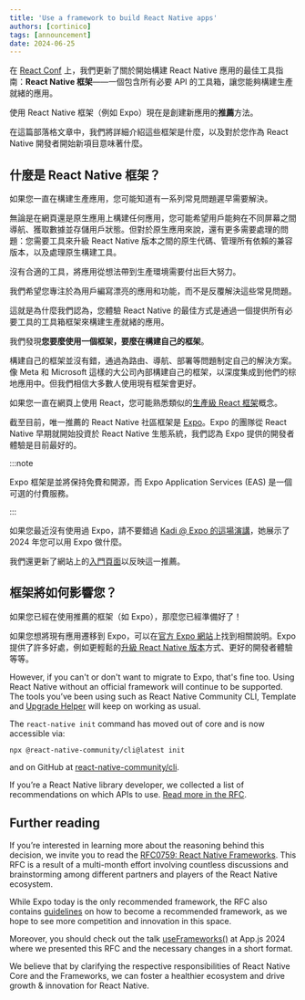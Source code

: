 ```yaml
---
title: 'Use a framework to build React Native apps'
authors: [cortinico]
tags: [announcement]
date: 2024-06-25
---
```


在 [React Conf](https://www.youtube.com/live/0ckOUBiuxVY?si=pU4qP4eB5iWfY0IG&t=2320) 上，我們更新了關於開始構建 React Native 應用的最佳工具指南：**React Native 框架**——一個包含所有必要 API 的工具箱，讓您能夠構建生產就緒的應用。

使用 React Native 框架（例如 Expo）現在是創建新應用的**推薦**方法。

在這篇部落格文章中，我們將詳細介紹這些框架是什麼，以及對於您作為 React Native 開發者開始新項目意味著什麼。

<!-- truncate  -->

## 什麼是 React Native 框架？

如果您一直在構建生產應用，您可能知道有一系列常見問題遲早需要解決。

無論是在網頁還是原生應用上構建任何應用，您可能希望用戶能夠在不同屏幕之間導航、獲取數據並存儲用戶狀態。但對於原生應用來說，還有更多需要處理的問題：您需要工具來升級 React Native 版本之間的原生代碼、管理所有依賴的兼容版本，以及處理原生構建工具。

沒有合適的工具，將應用從想法帶到生產環境需要付出巨大努力。

我們希望您專注於為用戶編寫漂亮的應用和功能，而不是反覆解決這些常見問題。

這就是為什麼我們認為，您體驗 React Native 的最佳方式是通過一個提供所有必要工具的工具箱框架來構建生產就緒的應用。

我們發現**您要麼使用一個框架，要麼在構建自己的框架**。

構建自己的框架並沒有錯，通過為路由、導航、部署等問題制定自己的解決方案。像 Meta 和 Microsoft 這樣的大公司內部構建自己的框架，以深度集成到他們的棕地應用中。但我們相信大多數人使用現有框架會更好。

如果您一直在網頁上使用 React，您可能熟悉類似的[生產級 React 框架](https://react.dev/learn/start-a-new-react-project#production-grade-react-frameworks)概念。

截至目前，唯一推薦的 React Native 社區框架是 [Expo](https://docs.expo.dev/)。Expo 的團隊從 React Native 早期就開始投資於 React Native 生態系統，我們認為 Expo 提供的開發者體驗是目前最好的。

:::note

Expo 框架是並將保持免費和開源，而 Expo Application Services (EAS) 是一個可選的付費服務。

:::

<!--alex ignore he-she retext-equality-->

如果您最近沒有使用過 Expo，請不要錯過 [Kadi @ Expo 的這場演講](https://www.youtube.com/live/0ckOUBiuxVY?si=N-WSfmAJSMfd6wDL&t=3888)，她展示了 2024 年您可以用 Expo 做什麼。

我們還更新了網站上的[入門頁面](https://reactnative.dev/docs/environment-setup)以反映這一推薦。

## 框架將如何影響您？

如果您已經在使用推薦的框架（如 Expo），那麼您已經準備好了！

如果您想將現有應用遷移到 Expo，可以在[官方 Expo 網站](https://docs.expo.dev/bare/overview/)上找到相關說明。Expo 提供了許多好處，例如更輕鬆的[升級 React Native 版本](https://docs.expo.dev/workflow/upgrading-expo-sdk-walkthrough/)方式、更好的開發者體驗等等。

However, if you can't or don't want to migrate to Expo, that's fine too. Using React Native without an official framework will continue to be supported. The tools you’ve been using such as React Native Community CLI, Template and [Upgrade Helper](https://react-native-community.github.io/upgrade-helper/) will keep on working as usual.

The `react-native init` command has moved out of core and is now accessible via:

```
npx @react-native-community/cli@latest init
```

and on GitHub at [react-native-community/cli](https://github.com/react-native-community/cli).

If you’re a React Native library developer, we collected a list of recommendations on which APIs to use. [Read more in the RFC](https://github.com/react-native-community/discussions-and-proposals/blob/main/proposals/0759-react-native-frameworks.md#what-do-we-recommend-to-react-native-library-developers).

## Further reading

If you’re interested in learning more about the reasoning behind this decision, we invite you to read the [RFC0759: React Native Frameworks](https://github.com/react-native-community/discussions-and-proposals/blob/main/proposals/0759-react-native-frameworks.md#what-do-we-recommend-to-react-native-library-developers). This RFC is a result of a multi-month effort involving countless discussions and brainstorming among different partners and players of the React Native ecosystem.

While Expo today is the only recommended framework, the RFC also contains [guidelines](https://github.com/react-native-community/discussions-and-proposals/blob/main/proposals/0759-react-native-frameworks.md#becoming-a-react-native-framework) on how to become a recommended framework, as we hope to see more competition and innovation in this space.

Moreover, you should check out the talk [useFrameworks()](https://www.youtube.com/watch?v=lifGTznLBcw) at App.js 2024 where we presented this RFC and the necessary changes in a short format.

We believe that by clarifying the respective responsibilities of React Native Core and the Frameworks, we can foster a healthier ecosystem and drive growth & innovation for React Native.